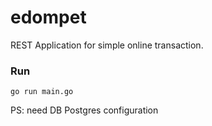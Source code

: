 # edompet

REST Application for simple online transaction.

### Run
```
go run main.go
```
PS: need DB Postgres configuration
